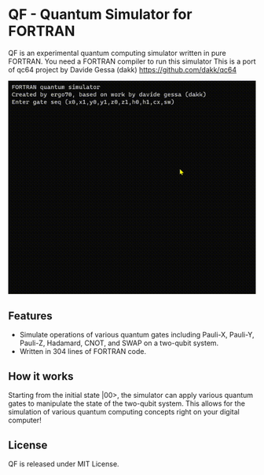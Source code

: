 # QF - Quantum Simulator for FORTRAN

QF is an experimental quantum computing simulator written in pure FORTRAN.
You need a FORTRAN compiler to run this simulator
This is a port of qc64 project by Davide Gessa (dakk) https://github.com/dakk/qc64

![Creating a Bell State with FORTRAN](images/bellstateF.gif)


## Features

-    Simulate operations of various quantum gates including Pauli-X, Pauli-Y, Pauli-Z, Hadamard, CNOT, and SWAP on a two-qubit system.
-    Written in 304 lines of FORTRAN code.


## How it works

Starting from the initial state |00>, the simulator can apply various quantum gates to manipulate the state of the two-qubit system. This allows for the simulation of various quantum computing concepts right on your digital computer!


## License

QF is released under MIT License.
